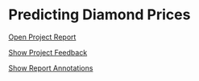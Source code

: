 # Predicting Diamond Prices

[Open Project Report](https://github.com/cmgiler/Udacity-Business-Analyst-Nanodegree/blob/master/project1-2/Project%201-2%20Report%20Giler.pdf)

[Show Project Feedback](https://github.com/cmgiler/Udacity-Business-Analyst-Nanodegree/blob/master/project1-2/Project%20Feedback.pdf)

[Show Report Annotations](https://github.com/cmgiler/Udacity-Business-Analyst-Nanodegree/blob/master/project1-2/Project%20Review%20Annotations.pdf)
